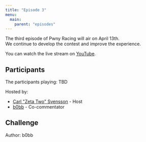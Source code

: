 ```yaml
---
title: "Episode 3"
menu:
  main:
    parent: "episodes"
---
```


The third episode of Pwny Racing will air on April 13th.  
We continue to develop the contest and improve the experience.

You can watch the live stream on [YouTube](https://www.youtube.com/watch?v=SD8m_35QzOw).

## Participants

The participants playing: TBD

Hosted by:

* [Carl "Zeta Two" Svensson](https://twitter.com/ZetaTwo) - Host
* [b0bb](https://twitter.com/0xb0bb) - Co-commentator

## Challenge

Author: b0bb  
